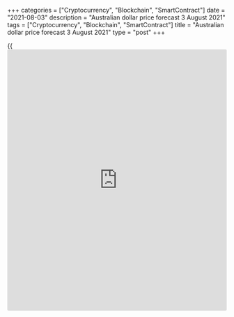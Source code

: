 +++
categories = ["Cryptocurrency", "Blockchain", "SmartContract"]
date = "2021-08-03"
description = "Australian dollar price forecast 3 August 2021"
tags = ["Cryptocurrency", "Blockchain", "SmartContract"]
title = "Australian dollar price forecast 3 August 2021"
type = "post"
+++

{{<iframe id="large-banner" src="https://www.bounty.group/#slide=10.0" width="100%" height="600" scrolling="no" style="border: 0px solid rgb(216, 221, 230); border-radius: 3px;">}}

2021-08-03

2021-08-03

RBA supports Australian dollar. Forecast as of 03.08.2021Dmitri
Demidenko

The RBA meeting must have supported the [AUDUSD][1] bulls. Despite the
lockdown in Sydney, the Australian central bank is not willing to
abandon the monetary normalization. Will it become a unique example? Let
us discuss the Forex outlook and make up a trading plan.

## Monthly Australian dollar fundamental forecast

History repeats itself and often rhymes. At the end of July, the US
dollar speculative longs reached the highest level since March 2020. The
exiting of buy trades amid the lack of Jerome Powell’s signals about a
soon tapering of the QE has significantly weakened the greenback. Soon
after, the Australian dollar has surged amid the [news](https://www.letsplayfx.com/blog/forex-news-website/) that the RBA is
about to scale back the monetary stimulus. By this time, hedge funds
have boosted the Aussie shorts to the highest levels since March 2020.

The actions of both central banks surprised the market majority. Ahead
of the RBA meeting, 13 of 18 Bloomberg experts predicted that the
central bank would abandon a plan to trim purchases of government bonds
to AU$4 billion a week from September, from the current weekly pace of
AU$5 billion. Westpac even expected an increase in the QE pace to AU $6
billion per week. According to the company, due to the increase in the
number of COVID-19 cases and lockdowns in Sydney, Australia’s economy
will face a W-shaped recovery; the labor market will lose 200,000 —
300,000 jobs, and the unemployment rate will rise from 4.9% to 5.7%.

### Dynamics of consumer confidence and number of COVID-19 cases in
Australia



 _Source_ _: Bloomberg_

Sydney plays an important part in Australia’s economy. It accounts for
about 25% of Australia's GDP and 22% of employment. The city's isolation
significantly raises the risks of a second recession, but the RBA chose
not to make any sudden moves. Once coronavirus outbreaks are contained,
the economy rebounds quickly, with significant government support and
vaccination programs giving a reason for optimism, Philip Lowe said. The
weekly QE pace will be reduced from September, as planned, from AU $5
billion to AU $4 billion. The Reserve Bank still does not expect the
cash rate to increase before 2024.

The [AUDUSD][1] bulls seem to be encouraged, but the things are not as
bright as they look. Unlike the previous global recession, when the
explosive growth of China's GDP and iron ore prices allowed the Aussies
to reach parity with the greenback, this time the commodity market alone
cannot support the Australian dollar. The deteriorating epidemiological
situation and fears of a soon economic downturn are not the only AUD
bearish drivers.

COVID-19 is coming back to China, its economy is slowing down, as
evidenced by the decline in China’s Caixin manufacturing PMI to a
15-month low. Tense diplomatic relations between Canberra and Beijing
are further exacerbating the situation. In addition, amid the growing
popularity of the yuan, which already accounts for 4.3% of [daily](https://www.fintecher.org/2020/03/03/forex-trading-daily-strategy/) Forex
trading, the Australian dollar has become less attractive as a proxy for
Chinese growth.

### Monthly [AUDUSD][1] trading plan

In my opinion, the main risk factor for the Aussie at the end of the
summer will be the correction of the US stock indexes amid problems with
the government debt ceiling and the active withdrawal of liquidity from
the market through the Fed reverse repo transactions. As a result, the
[AUDUSD][1] should continue falling in value. It will be reasonable to
sell the pair on the rise towards 0.74, 0.7425 and 0.7485 or on the
breakout of the support at 0.733. I suggest the downside target at
0.722.







## Price chart of AUDUSD in real time mode

The content of this article reflects the author’s opinion and does not
necessarily reflect the official position of LiteForex. The material
published on this page is provided for informational purposes only and
should not be considered as the provision of investment advice for the
purposes of Directive 2004/39/EC.

Rate this article:

{{value}}

( {{count}} {{title}} )

   1. my.liteforex.com/trading/chart?symbol=AUDUSD&returnUrl=true